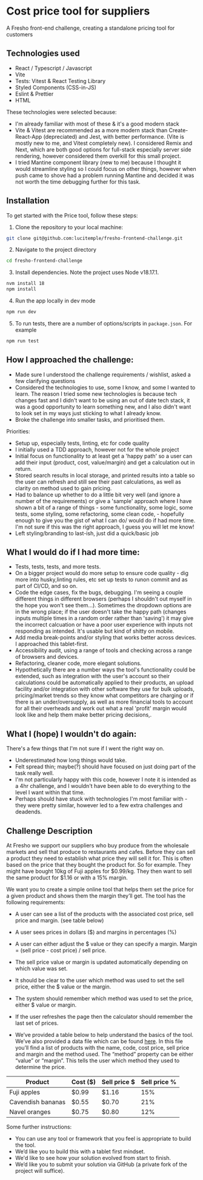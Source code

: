 # Cost price tool for suppliers
A Fresho front-end challenge, creating a standalone pricing tool for customers

## Technologies used

- React / Typescript / Javascript
- Vite
- Tests: Vitest & React Testing Library
- Styled Components (CSS-in-JS)
- Eslint & Prettier
- HTML

These technologies were selected because:
- I'm already familiar with most of these & it's a good modern stack
- Vite & Vitest are recommended as a more modern stack than Create-React-App (depreciated) and Jest, with better performance. (Vite is mostly new to me, and Vitest completely new). I considered Remix and Next, which are both good options for full-stack especially server side rendering, however considered them overkill for this small project.
- I tried Mantine component library (new to me) because I thought it would streamline styling so I could focus on other things, however when push came to shove had a problem running Mantine and decided it was not worth the time debugging further for this task.


## Installation

To get started with the Price tool, follow these steps:

1. Clone the repository to your local machine:

```bash 
git clone git@github.com:lucitemple/fresho-frontend-challenge.git 
```

2. Navigate to the project directory

```bash 
cd fresho-frontend-challenge
```

3. Install dependencies. Note the project uses Node v18.17.1.

```bash 
nvm install 18
npm install
```

4. Run the app locally in dev mode
```bash 
npm run dev
```

5. To run tests, there are a number of options/scripts in `package.json`. For example
```bash 
npm run test
```


## How I approached the challenge:
- Made sure I understood the challenge requirements / wishlist, asked a few clarifying questions
- Considered the technologies to use, some I know, and some I wanted to learn. The reason I tried some new technologies is because tech changes fast and I didn't want to be using an out of date tech stack, it was a good opportunity to learn something new, and I also didn't want to look set in my ways just sticking to what I already know. 
- Broke the challenge into smaller tasks, and prioritised them. 

Priorities:
- Setup up, especially tests, linting, etc for code quality
- I initially used a TDD approach, however not for the whole project
- Initial focus on functionality to at least get a 'happy path' so a user can add their input (product, cost, value/margin) and get a calculation out in return.
- Stored search results in local storage, and printed results into a table so the user can refresh and still see their past calculations, as well as clarity on method used to gain pricing.
- Had to balance up whether to do a little bit very well (and ignore a number of the requirements) or give a 'sample' approach where I have shown a bit of a range of things - some functionality, some logic, some tests, some styling, some refactoring, some clean code, - hopefully enough to give you the gist of what I can do/ would do if had more time. I'm not sure if this was the right approach, I guess you will let me know!
- Left styling/branding to last-ish, just did a quick/basic job


## What I would do if I had more time:
- Tests, tests, tests, and more tests. 
- On a bigger project would do more setup to ensure code quality - dig more into husky,linting rules, etc set up tests to runon commit and as part of  CI/CD, and so on.
- Code the edge cases, fix the bugs, debugging. I'm seeing a couple different things in different browsers (perhaps I shouldn't out myself in the hope you won't see them...). Sometimes the dropdown options are in the wrong place; if the user doesn't take the happy path (changes inputs multiple times in a random order rather than 'saving') it may give the incorrect calcuation or have a poor user experience with inputs not responding as intended. It's usable but kind of shitty on mobile.
- Add media break-points and/or styling that works better across devices. I approached this tablet-first.
- Accessibility audit, using a range of tools and checking across a range of browsers and devices. 
- Refactoring, cleaner code, more elegant solutions.
- Hypothetically there are a number ways the tool's functionality could be extended, such as integration with the user's account so their calculations could be automatically applied to their products,  an upload facility and/or integration with other software they use for bulk uploads, pricing/market trends so they know what competitors are charging or if there is an under/oversupply, as well as more financial tools to account for all their overheads and work out what a real 'profit' margin would look like and help them make better pricing decisions,.

## What I (hope) I wouldn't do again:
There's a few things that I'm not sure if I went the right way on. 
- Underestimated how long things would take.
- Felt spread thin; maybe(?) should have focused on just doing part of the task really well.
- I'm not particularly happy with this code, however I note it is intended as a 4hr challenge, and I wouldn't have been able to do everything to the level I want within that time.
- Perhaps should have stuck with technologies I'm most familiar with - they were pretty similar, however led to a few extra challenges and deadends.


## Challenge Description

At Fresho we support our suppliers who buy produce from the wholesale markets and sell that produce to restaurants and cafes.  Before they can sell a product they need to establish what price they will sell it for.  This is often based on the price that they bought the product for.  So for example.  They might have bought 10kg of Fuji apples for $0.99/kg.  They then want to sell the same product for $1.16 or with a 15% margin.

We want you to create a simple online tool that helps them set the price for a given product and shows them the margin they’ll get.  The tool has the following requirements:

* A user can see a list of the products with the associated cost price, sell price and margin.  (see table below)
* A user sees prices in dollars ($) and margins in percentages (%)
* A user can either adjust the $ value or they can specify a margin.  Margin = (sell price - cost price) / sell price.
* The sell price value or margin is updated automatically depending on which value was set.
* It should be clear to the user which method was used to set the sell price, either the $ value or the margin.
* The system should remember which method was used to set the price, either $ value or margin.
* If the user refreshes the page then the calculator should remember the last set of prices.

* We’ve provided a table below to help understand the basics of the tool.  We’ve also provided a data file which can be found [here](https://fresho-coding-challenge.s3.ap-southeast-2.amazonaws.com/products.json).  In this file you’ll find a list of products with the name, code, cost price, sell price and margin and the method used.  The “method” property can be either “value” or “margin”.  This tells the user which method they used to determine the price.

| Product | Cost ($) | Sell price $ | Sell price % |
| ---| --- | ---- | ---- | 
| Fuji apples | $0.99 | $1.16 | 15% |
| Cavendish bananas| $0.55 | $0.70 | 21% |
| Navel oranges | $0.75 | $0.80 | 12% |

Some further instructions:
* You can use any tool or framework that you feel is appropriate to build the tool.
* We’d like you to build this with a tablet first mindset.
* We'd like to see how your solution evolved from start to finish.
* We’d like you to submit your solution via GitHub (a private fork of the project will suffice).


